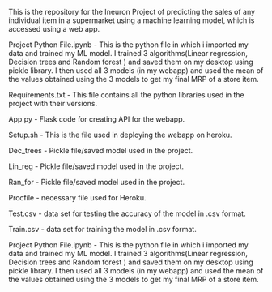 This is the repository for the Ineuron Project of predicting the sales of any individual item in a supermarket using a machine learning model, which is accessed using a web app.

Project Python File.ipynb - This is the python file in which i imported my data and trained my ML model. I trained 3 algorithms(Linear regression, Decision trees and Random forest ) and saved them on my desktop using pickle library. I then used all 3 models (in my webapp) and used the mean of the values obtained using the 3 models to get my final MRP of a store item.

Requirements.txt - This file contains all the python libraries used in the project with their versions.

App.py - Flask code for creating API for the webapp.

Setup.sh - This is the file used in deploying the webapp on heroku.

Dec_trees - Pickle file/saved model used in the project.

Lin_reg -   Pickle file/saved model used in the project.

Ran_for -   Pickle file/saved model used in the project.

Procfile - necessary file used for Heroku.

Test.csv - data set for testing the accuracy of the model in .csv format.

Train.csv - data set for training the model in .csv format.

Project Python File.ipynb - This is the python file in which i imported my data and trained my ML model. I trained 3 algorithms(Linear regression, Decision trees and Random forest ) and saved them on my desktop using pickle library. I then used all 3 models (in my webapp) and used the mean of the values obtained using the 3 models to get my final MRP of a store item.

